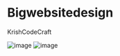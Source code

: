 # Bigwebsitedesign
KrishCodeCraft

![image](https://github.com/Karan-Krish/Bigwebsitedesign/assets/159697389/ea3f07c1-730d-4e2a-b9af-b9dde16f1530)
![image](https://github.com/Karan-Krish/Bigwebsitedesign/assets/159697389/23ed9ced-4981-450d-802b-bfa2bc3c7198)

